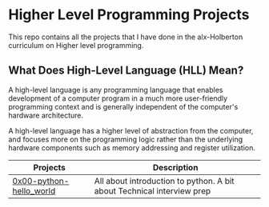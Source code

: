 # Higher Level Programming Projects
This repo contains all the projects that I have done in the alx-Holberton curriculum on Higher level programming.


## What Does High-Level Language (HLL) Mean?
A high-level language is any programming language that enables development of a computer program in a much more user-friendly programming context and is generally independent of the computer's hardware architecture.


A high-level language has a higher level of abstraction from the computer, and focuses more on the programming logic rather than the underlying hardware components such as memory addressing and register utilization.


| Projects | Description |
| -------- | ----------- | 
| [0x00-python-hello_world](0x00-python-hello_world) | All about introduction to python. A bit about Technical interview prep | 
